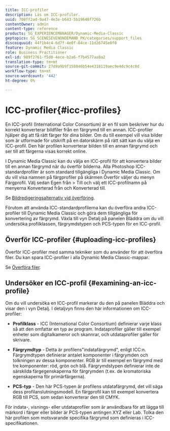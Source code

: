 ```yaml
---
title: ICC-profiler
description: Läs om ICC-profiler.
uuid: 708ff2ad-9a47-4e3e-b643-5b19648f726b
contentOwner: admin
content-type: reference
products: SG_EXPERIENCEMANAGER/Dynamic-Media-Classic
geptopics: SG_SCENESEVENONDEMAND_PK/categories/support_files
discoiquuid: 44f1b4c4-6d7f-4e0f-84ce-11d26745e0f0
feature: Dynamic Media Classic
role: Business Practitioner
exl-id: 989f2761-f5d0-4ece-b2a6-f7b4577aa8a2
translation-type: tm+mt
source-git-commit: 27d9a9b9f158846b54e4318119aec9e4dc9c4c0d
workflow-type: tm+mt
source-wordcount: '442'
ht-degree: 0%

---
```


# ICC-profiler{#icc-profiles}

En ICC-profil (International Color Consortium) är en fil som beskriver hur du korrekt konverterar bildfiler från en färgrymd till en annan. ICC-profiler hjälper dig att få rätt färger för dina bilder. Om du till exempel vill visa bilder som är utformade för utskrift på en datorskärm på rätt sätt kan du välja en ICC-profil. Den här profilen konverterar bilden till en annan färgrymd och ser till att färgerna visas korrekt online.

I Dynamic Media Classic kan du välja en ICC-profil för att konvertera bilder till en annan färgrymd när du överför bilderna. Alla Photoshop ICC-standardprofiler är som standard tillgängliga i Dynamic Media Classic. Om du vill visa namnen på färgprofiler på skärmen Överför väljer du menyn Färgprofil. Välj sedan Egen från > Till och välj ett ICC-profilnamn på menyerna Konverterad från och Konverterad till.

Se [Bildredigeringsalternativ vid överföring](image-editing-options-upload.md#image-editing-options-at-upload).

Förutom att använda ICC-standardprofilerna kan du överföra andra ICC-profiler till Dynamic Media Classic och göra dem tillgängliga för konvertering av färgrymd. Växla till vyn Detalj på panelen Bläddra om du vill undersöka profilklassen, färgrymdstypen och PCS-typen för en ICC-profil.

## Överför ICC-profiler {#uploading-icc-profiles}

Överför ICC-profiler med samma tekniker som du använder för att överföra filer. Du kan spara ICC-profiler i alla Dynamic Media Classic-mappar.

Se [Överföra filer](uploading-files.md#uploading_your_files).

## Undersöker en ICC-profil {#examining-an-icc-profile}

Om du vill undersöka en ICC-profil markerar du den på panelen Bläddra och visar den i vyn Detalj. I detaljvyn finns den här informationen om ICC-profiler:

* **Profilklass**  - ICC (International Color Consortium) definierar varje klass så att den omfattar en typ av program. Indataprofiler gäller till exempel enheter som digitalkameror och skannrar, och utdataprofiler gäller för skrivare.

* **Färgrymdtyp**  - Detta är profilens&quot;indatafärgrymd&quot;, enligt ICC:n. Färgrymdtypen definierar antalet komponenter i färgrymden och tolkningen av dessa komponenter. RGB är till exempel en färgrymd med tre komponenter: röd, grön och blå. Färgrymdstypen definierar inte de särskilda färgegenskaperna för färgrymden (t.ex. de kromatoriska egenskaperna för primärfärgerna).

* **PCS-typ**  - Den här PCS-typen är profilens utdatafärgrymd, det vill säga dess profilanslutningsmodell. En färgprofil kan till exempel konvertera RGB till PCS, som sedan konverterar den till CMYK.

För indata-, visnings- eller utdataprofiler som är användbara för att lägga till märkord i färger eller bilder är PCS-typen antingen XYZ eller Lab. Tolka den här profilen som motsvarande specifika färgrymd som definieras i ICC-specifikationen.
